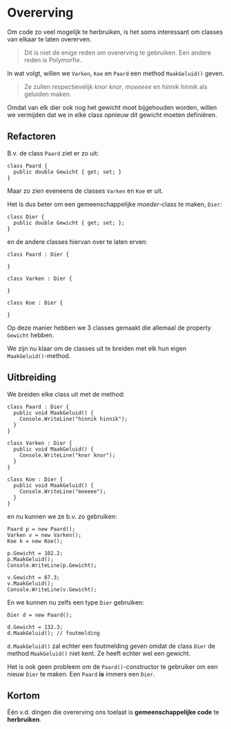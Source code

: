 # Overerving

Om code zo veel mogelijk te herbruiken, is het soms interessant om classes
van elkaar te laten overerven.

> Dit is niet de enige reden om overerving te gebruiken. Een andere reden
is Polymorfie.

In wat volgt, willen we `Varken`, `Koe` en `Paard` een method `MaakGeluid()`
geven.

> Ze zullen respectievelijk *knor knor*, *moeeeee* en *hinnik hinnik* als
geluiden maken.

Omdat van elk dier ook nog het gewicht moet bijgehouden worden,
willen we vermijden dat we in elke class opnieuw dit gewicht moeten
definiëren.



## Refactoren

B.v. de class `Paard` ziet er zo uit:

```
class Paard {
  public double Gewicht { get; set; }
} 
```

Maar zo zien eveneens de classes `Varken` en `Koe` er uit.

Het is dus beter om een gemeenschappelijke *moeder*-class te maken, `Dier`:

```
class Dier {
  public double Gewicht { get; set; };
}
```

en de andere classes hiervan over te laten erven:

```
class Paard : Dier {

}

class Varken : Dier {

}

class Koe : Dier {

}
```

Op deze manier hebben we 3 classes gemaakt die allemaal de property `Gewicht`
hebben.

We zijn nu klaar om de classes uit te breiden met elk hun eigen 
`MaakGeluid()`-method.



## Uitbreiding

We breiden elke class uit met de method:

```
class Paard : Dier {
  public void MaakGeluid() {
    Console.WriteLine("hinnik hinnik");
  }
}

class Varken : Dier {
  public void MaakGeluid() {
    Console.WriteLine("knor knor");
  }
}

class Koe : Dier {
  public void MaakGeluid() {
    Console.WriteLine("moeeee");
  }
}
```

en nu kunnen we ze b.v. zo gebruiken:

```
Paard p = new Paard();
Varken v = new Varken();
Koe k = new Koe();

p.Gewicht = 102.2;
p.MaakGeluid();
Console.WriteLine(p.Gewicht);

v.Gewicht = 67.3;
v.MaakGeluid();
Console.WriteLine(v.Gewicht);
```

En we kunnen nu zelfs een type `Dier` gebruiken:

```
Dier d = new Paard();

d.Gewicht = 132.3;
d.MaakGeluid(); // foutmelding
```

`d.MaakGeluid()` zal echter een foutmelding geven omdat de class `Dier` de method
`MaakGeluid()` niet kent. Ze heeft echter wel een gewicht.

Het is ook geen probleem om de `Paard()`-constructor te gebruiker om een nieuw
`Dier` te maken. Een `Paard` **is** immers een `Dier`.



## Kortom

Één v.d. dingen die overerving ons toelaat is **gemeenschappelijke code** te
**herbruiken**.
